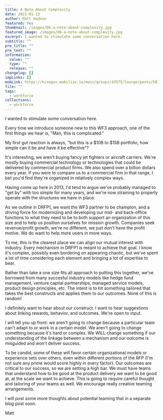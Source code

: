 ```yaml
---
title: A Note About Complexity
date: 2021-01-13
author: Matt Hudson
featured: Yes
thumbnail: /images/06-a-note-about-complexity.jpg
featured_image: /images/06-a-note-about-complexity.jpg
excerpt: I wanted to stimulate some conversation here.
subtitle: ""
pre_title: ""
pre_text: ""
information:
  value: ""
  type: ""
  release: ""
changelog: []
impLinks: []
mobLink: https://hivegov.mobilize.io/main/groups/43575/lounge/posts/583773?tab=comment
file: ""
tags:
  - workforce
collections:
  - workforce
---
```

I wanted to stimulate some conversation here.

Every time we introduce someone new to this WF3 approach, one of the first things we hear is, "Man, this is complicated."

My first gut reaction is always, "but this is a $10B to $15B portfolio, how simple can it be and have it be effective"?

It's interesting, we aren't buying fancy jet fighters or aircraft carriers. We're mostly buying commercial technology or technologies that could be delivered by commercial product firms. We also spend over a billion dollars every year. If you were to compare us to a commercial firm in that range, I bet you'd find they're organized in relatively complex ways.

Having come up here in 2013, I'd tend to argue we've probably managed to "get by" with too simple for many years, and we're now straining to properly operate with the structures we have in place.

As we outline in DRFP1, we want the WF3 partner to be champion, and a driving force for modernizing and developing our mid- and back-office functions to what they need to be to both support an organization of this size and to help us position ourselves for mission growth. Companies seek revenue/profit growth, we're no different, we just don't have the profit motive. We do want to help more users in more ways.

To me, this is the clearest place we can align our mutual interest with industry. Every mechanism in DRFP1 is meant to achieve that goal. I know it's complex, possibly even bordering on appearing chaotic, but we've spent a lot of time considering each element and bringing a lot of expertise to bear.

Rather than take a one size fits all approach to putting this together, we've borrowed from many succesful industry models like hedge fund management, venture capital partnerships, managed service models, product design principles, etc. The intent is to hit something tailored that takes the best constructs and applies them to our outcomes. None of this is random!

I definitely want to hear about our construct. I want to hear suggestions about linking rewards, behavior, and outcomes. We're open to input.

I will tell you up front: we aren't going to change because a particular team can't adapt to or work in a certain model. We aren't going to change something because it's hard or complex. We WILL change something if our understanding of the linkage between a mechanism and our outcome is misguided and won't deliver success.

To be candid, some of these will favor certain organizational models or experience sets over others, even within different portions of the RFP (I'm not sure any prime would score highly in every factor). Our outcomes are critical to our success, so we are setting a high bar. We must have teams that understand how to be good at the product delivery we want to be good at, at the scale we want to achieve. This is going to require careful thought and tailoring of your teams as well. We encourage really creative teaming arrangements.

I will post some more thoughts about potential teaming that in a separate blog post soon.

Matt